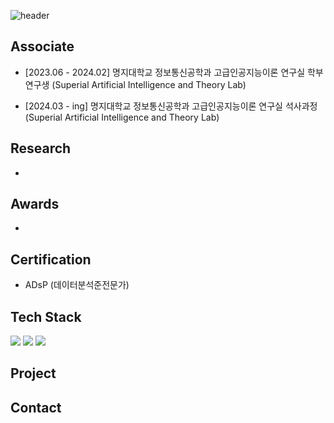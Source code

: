 ![header](https://capsule-render.vercel.app/api?type=rect&color=gradient&height=150&section=header&text=Yeeun's%20Github)

## Associate
* [2023.06 - 2024.02] 명지대학교 정보통신공학과 고급인공지능이론 연구실 학부연구생 (Superial Artificial Intelligence and Theory Lab)

* [2024.03 - ing] 명지대학교 정보통신공학과 고급인공지능이론 연구실 석사과정 (Superial Artificial Intelligence and Theory Lab)

## Research
* 
## Awards
* 
## Certification
* ADsP (데이터분석준전문가)
## Tech Stack
<img src="https://img.shields.io/badge/Python-3776AB?style=flat-square&logo=Python&logoColor=white"/>

<img src="https://img.shields.io/badge/PyTorch-EE4C2C?style=flat-square&logo=PyTorch&logoColor=white"/>

<img src="https://img.shields.io/badge/Jupyter-F37626?style=flat-square&logo=Jupyter&logoColor=white"/>

## Project

## Contact



<!--
**yeeunma/yeeunma** is a ✨ _special_ ✨ repository because its `README.md` (this file) appears on your GitHub profile.

Here are some ideas to get you started:

- 🔭 I’m currently working on ...
- 🌱 I’m currently learning ...
- 👯 I’m looking to collaborate on ...
- 🤔 I’m looking for help with ...
- 💬 Ask me about ...
- 📫 How to reach me: ...
- 😄 Pronouns: ...
- ⚡ Fun fact: ...
-->
